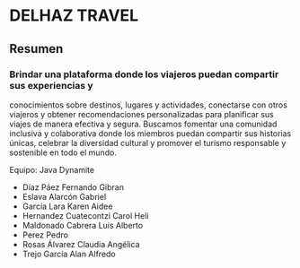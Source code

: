 
# DELHAZ TRAVEL

## Resumen
### Brindar una plataforma donde los viajeros puedan compartir sus experiencias y
conocimientos sobre destinos, lugares y actividades, conectarse con otros viajeros y obtener
recomendaciones personalizadas para planificar sus viajes de manera efectiva y segura.
Buscamos fomentar una comunidad inclusiva y colaborativa donde los miembros puedan
compartir sus historias únicas, celebrar la diversidad cultural y promover el turismo
responsable y sostenible en todo el mundo.





Equipo: Java Dynamite
* Díaz Páez Fernando Gibran
* Eslava Alarcón Gabriel
* García Lara Karen Aidee
* Hernandez Cuatecontzi Carol Heli
* Maldonado Cabrera Luis Alberto
* Perez Pedro
* Rosas Álvarez Claudia Angélica
* Trejo García Alan Alfredo
